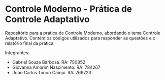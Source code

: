 # Controle Moderno - Prática de Controle Adaptativo

Repositório para a prática de Controle Moderno, abordando o tema Controle Adaptativo. Contém os códigos utilizados para responder as questões e o relatório final da prática.

Integrantes:
- Gabriel Souza Barbosa. RA: 790852
- Giovanna Amorim Nascimento. RA: 784267
- João Carlos Tonon Campi. RA: 769723
  
